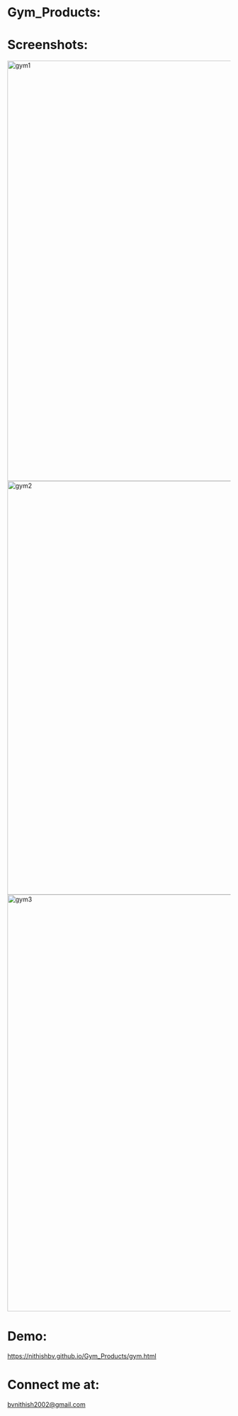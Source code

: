 # Gym_Products:

# Screenshots:
<img width="946" alt="gym1" src="https://github.com/user-attachments/assets/806cd691-3959-4050-8822-0b7f808d9855" />

<img width="931" alt="gym2" src="https://github.com/user-attachments/assets/6c0d6ae2-c58c-4ba6-a546-0fc56e01a07e" />

<img width="938" alt="gym3" src="https://github.com/user-attachments/assets/a53532db-4976-4ee1-937b-ca21ae5dfb54" />




# Demo:
https://nithishbv.github.io/Gym_Products/gym.html

# Connect me at:

bvnithish2002@gmail.com

